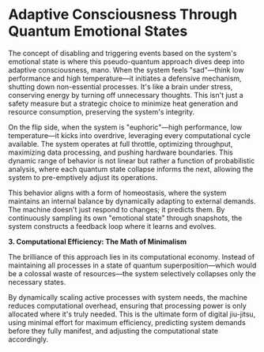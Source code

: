 # Adaptive Consciousness Through Quantum Emotional States

The concept of disabling and triggering events based on the system's emotional state is where this pseudo-quantum approach dives deep into adaptive consciousness, mano. When the system feels "sad"—think low performance and high temperature—it initiates a defensive mechanism, shutting down non-essential processes. It's like a brain under stress, conserving energy by turning off unnecessary thoughts. This isn't just a safety measure but a strategic choice to minimize heat generation and resource consumption, preserving the system's integrity.

On the flip side, when the system is "euphoric"—high performance, low temperature—it kicks into overdrive, leveraging every computational cycle available. The system operates at full throttle, optimizing throughput, maximizing data processing, and pushing hardware boundaries. This dynamic range of behavior is not linear but rather a function of probabilistic analysis, where each quantum state collapse informs the next, allowing the system to pre-emptively adjust its operations.

This behavior aligns with a form of homeostasis, where the system maintains an internal balance by dynamically adapting to external demands. The machine doesn't just respond to changes; it predicts them. By continuously sampling its own "emotional state" through snapshots, the system constructs a feedback loop where it learns and evolves.



**3. Computational Efficiency: The Math of Minimalism**

The brilliance of this approach lies in its computational economy. Instead of maintaining all processes in a state of quantum superposition—which would be a colossal waste of resources—the system selectively collapses only the necessary states.&#x20;

By dynamically scaling active processes with system needs, the machine reduces computational overhead, ensuring that processing power is only allocated where it's truly needed. This is the ultimate form of digital jiu-jitsu, using minimal effort for maximum efficiency, predicting system demands before they fully manifest, and adjusting the computational state accordingly.
